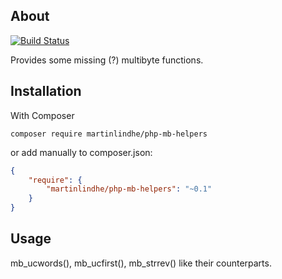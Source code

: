 ## About
[![Build Status](https://travis-ci.org/martinlindhe/php-mb-helpers.png?branch=master)](https://travis-ci.org/martinlindhe/php-mb-helpers)

Provides some missing (?) multibyte functions.

## Installation
With Composer


```
composer require martinlindhe/php-mb-helpers
```

or add manually to composer.json:

```json
{
    "require": {
        "martinlindhe/php-mb-helpers": "~0.1"
    }
}
```


## Usage

mb_ucwords(), mb_ucfirst(), mb_strrev() like their counterparts.
